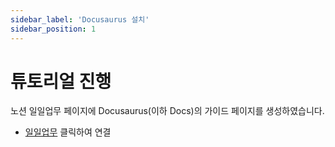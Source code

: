```yaml
---
sidebar_label: 'Docusaurus 설치'
sidebar_position: 1
---
```


# 튜토리얼 진행


노션 일일업무 페이지에 Docusaurus(이하 Docs)의 가이드 페이지를 생성하였습니다.
* [일일업무](https://www.notion.so/Docusaurus-717466a8514a449b857ce745d866ae90) 클릭하여 연결
